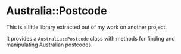 # Australia::Postcode

This is a little library extracted out of my work on another project.

It provides a `Australia::Postcode` class with methods for finding and manipulating Australian postcodes.
